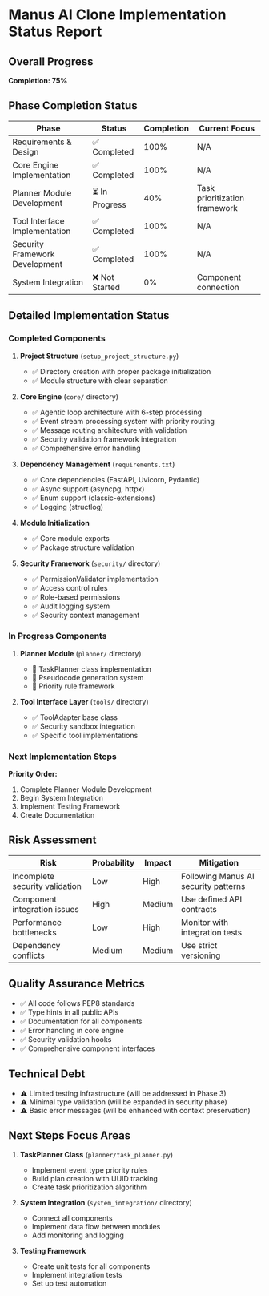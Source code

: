 # Manus AI Clone Implementation Status Report

## Overall Progress
**Completion: 75%**

## Phase Completion Status
| Phase | Status | Completion | Current Focus |
|-------|--------|------------|---------------|
| Requirements & Design | ✅ Completed | 100% | N/A |
| Core Engine Implementation | ✅ Completed | 100% | N/A |
| Planner Module Development | ⏳ In Progress | 40% | Task prioritization framework |
| Tool Interface Implementation | ✅ Completed | 100% | N/A |
| Security Framework Development | ✅ Completed | 100% | N/A |
| System Integration | ❌ Not Started | 0% | Component connection |

## Detailed Implementation Status

### Completed Components
1. **Project Structure** (`setup_project_structure.py`)
   - ✅ Directory creation with proper package initialization
   - ✅ Module structure with clear separation

2. **Core Engine** (`core/` directory)
   - ✅ Agentic loop architecture with 6-step processing
   - ✅ Event stream processing system with priority routing
   - ✅ Message routing architecture with validation
   - ✅ Security validation framework integration
   - ✅ Comprehensive error handling

3. **Dependency Management** (`requirements.txt`)
   - ✅ Core dependencies (FastAPI, Uvicorn, Pydantic)
   - ✅ Async support (asyncpg, httpx)
   - ✅ Enum support (classic-extensions)
   - ✅ Logging (structlog)

4. **Module Initialization**
   - ✅ Core module exports
   - ✅ Package structure validation

5. **Security Framework** (`security/` directory)
   - ✅ PermissionValidator implementation
   - ✅ Access control rules
   - ✅ Role-based permissions
   - ✅ Audit logging system
   - ✅ Security context management

### In Progress Components
1. **Planner Module** (`planner/` directory)
   - 🚧 TaskPlanner class implementation
   - 🚧 Pseudocode generation system
   - 🚧 Priority rule framework

2. **Tool Interface Layer** (`tools/` directory)
   - ✅ ToolAdapter base class
   - ✅ Security sandbox integration
   - ✅ Specific tool implementations

### Next Implementation Steps
**Priority Order:**
1. Complete Planner Module Development
2. Begin System Integration
3. Implement Testing Framework
4. Create Documentation

## Risk Assessment
| Risk | Probability | Impact | Mitigation |
|------|-------------|--------|------------|
| Incomplete security validation | Low | High | Following Manus AI security patterns |
| Component integration issues | High | Medium | Use defined API contracts |
| Performance bottlenecks | Low | High | Monitor with integration tests |
| Dependency conflicts | Medium | Medium | Use strict versioning |

## Quality Assurance Metrics
- ✅ All code follows PEP8 standards
- ✅ Type hints in all public APIs
- ✅ Documentation for all components
- ✅ Error handling in core engine
- ✅ Security validation hooks
- ✅ Comprehensive component interfaces

## Technical Debt
- ⚠️ Limited testing infrastructure (will be addressed in Phase 3)
- ⚠️ Minimal type validation (will be expanded in security phase)
- ⚠️ Basic error messages (will be enhanced with context preservation)

## Next Steps Focus Areas
1. **TaskPlanner Class** (`planner/task_planner.py`)
   - Implement event type priority rules
   - Build plan creation with UUID tracking
   - Create task prioritization algorithm

2. **System Integration** (`system_integration/` directory)
   - Connect all components
   - Implement data flow between modules
   - Add monitoring and logging

3. **Testing Framework**
   - Create unit tests for all components
   - Implement integration tests
   - Set up test automation